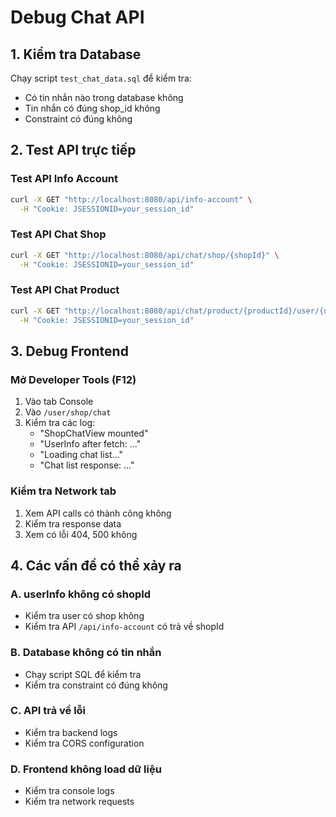 # Debug Chat API

## 1. Kiểm tra Database
Chạy script `test_chat_data.sql` để kiểm tra:
- Có tin nhắn nào trong database không
- Tin nhắn có đúng shop_id không
- Constraint có đúng không

## 2. Test API trực tiếp

### Test API Info Account
```bash
curl -X GET "http://localhost:8080/api/info-account" \
  -H "Cookie: JSESSIONID=your_session_id"
```

### Test API Chat Shop
```bash
curl -X GET "http://localhost:8080/api/chat/shop/{shopId}" \
  -H "Cookie: JSESSIONID=your_session_id"
```

### Test API Chat Product
```bash
curl -X GET "http://localhost:8080/api/chat/product/{productId}/user/{userId}" \
  -H "Cookie: JSESSIONID=your_session_id"
```

## 3. Debug Frontend

### Mở Developer Tools (F12)
1. Vào tab Console
2. Vào `/user/shop/chat`
3. Kiểm tra các log:
   - "ShopChatView mounted"
   - "UserInfo after fetch: ..."
   - "Loading chat list..."
   - "Chat list response: ..."

### Kiểm tra Network tab
1. Xem API calls có thành công không
2. Kiểm tra response data
3. Xem có lỗi 404, 500 không

## 4. Các vấn đề có thể xảy ra

### A. userInfo không có shopId
- Kiểm tra user có shop không
- Kiểm tra API `/api/info-account` có trả về shopId

### B. Database không có tin nhắn
- Chạy script SQL để kiểm tra
- Kiểm tra constraint có đúng không

### C. API trả về lỗi
- Kiểm tra backend logs
- Kiểm tra CORS configuration

### D. Frontend không load dữ liệu
- Kiểm tra console logs
- Kiểm tra network requests

